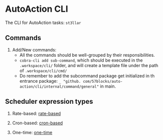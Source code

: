 # AutoAction CLI

The CLI for AutoAction tasks: `st3llar`

## Commands

1. Add/New commands:
    - All the commands should be well-grouped by their responsibilities.
    - `cobra-cli add sub-command`, which should be executed in the `.workspace/cli/` folder, and will create a template
      file under the path of `.workspace/cli/cmd/`
    - Do remember to add the subcommand package get initialized in th entrance package: `_ "github.
   com/57blocks/auto-action/cli/internal/command/general"` in main.

## Scheduler expression types

1. Rate-based: [rate-based](https://docs.aws.amazon.com/scheduler/latest/UserGuide/schedule-types.html#rate-based)  
    
2. Cron-based: [cron-based](https://docs.aws.amazon.com/scheduler/latest/UserGuide/schedule-types.html#cron-based)

3. One-time: [one-time](https://docs.aws.amazon.com/scheduler/latest/UserGuide/schedule-types.html#one-time)
